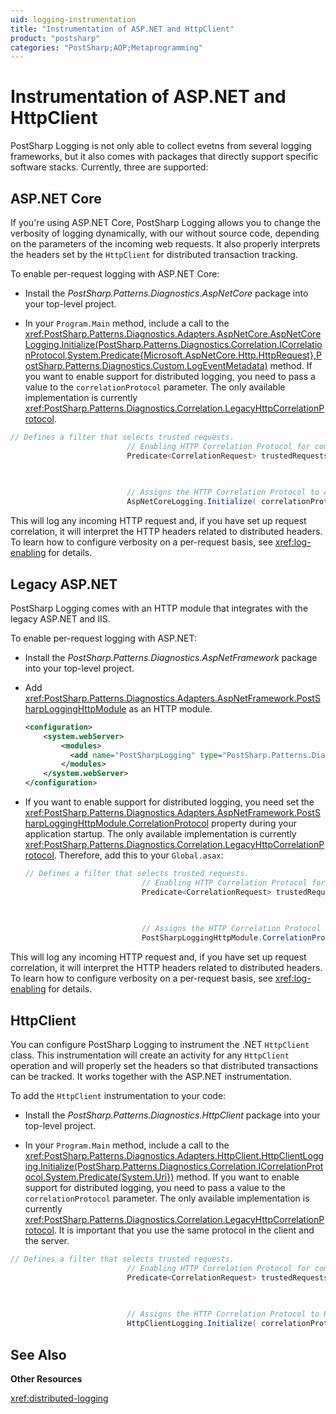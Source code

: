 ```yaml
---
uid: logging-instrumentation
title: "Instrumentation of ASP.NET and HttpClient"
product: "postsharp"
categories: "PostSharp;AOP;Metaprogramming"
---
```

# Instrumentation of ASP.NET and HttpClient

PostSharp Logging is not only able to collect evetns from several logging frameworks, but it also comes with packages that directly support specific software stacks. Currently, three are supported:


## ASP.NET Core

If you're using ASP.NET Core, PostSharp Logging allows you to change the verbosity of logging dynamically, with our without source code, depending on the parameters of the incoming web requests. It also properly interprets the headers set by the `HttpClient` for distributed transaction tracking. 

To enable per-request logging with ASP.NET Core:

* Install the *PostSharp.Patterns.Diagnostics.AspNetCore* package into your top-level project. 

* In your `Program.Main` method, include a call to the <xref:PostSharp.Patterns.Diagnostics.Adapters.AspNetCore.AspNetCoreLogging.Initialize(PostSharp.Patterns.Diagnostics.Correlation.ICorrelationProtocol,System.Predicate{Microsoft.AspNetCore.Http.HttpRequest},PostSharp.Patterns.Diagnostics.Custom.LogEventMetadata)> method. 
    If you want to enable support for distributed logging, you need to pass a value to the `correlationProtocol` parameter. The only available implementation is currently <xref:PostSharp.Patterns.Diagnostics.Correlation.LegacyHttpCorrelationProtocol>. 

```csharp
// Defines a filter that selects trusted requests. 
						  // Enabling HTTP Correlation Protocol for communication with untrusted devices is a security risk.
						  Predicate<CorrelationRequest> trustedRequests = request => request.RemoteHost == "localhost" || 
																		   request.RemoteHost == "127.0.0.1" ||
																		   request.RemoteHost == "::1";

						  // Assigns the HTTP Correlation Protocol to ASP.NET Core instrumentation.
						  AspNetCoreLogging.Initialize( correlationProtocol: new LegacyHttpCorrelationProtocol( trustedRequests ) );
```

This will log any incoming HTTP request and, if you have set up request correlation, it will interpret the HTTP headers related to distributed headers. To learn how to configure verbosity on a per-request basis, see <xref:log-enabling> for details. 


## Legacy ASP.NET

PostSharp Logging comes with an HTTP module that integrates with the legacy ASP.NET and IIS.

To enable per-request logging with ASP.NET:

* Install the *PostSharp.Patterns.Diagnostics.AspNetFramework* package into your top-level project. 

* Add <xref:PostSharp.Patterns.Diagnostics.Adapters.AspNetFramework.PostSharpLoggingHttpModule> as an HTTP module. 
    ```xml
    <configuration>
    	<system.webServer>
    		<modules>
    		  <add name="PostSharpLogging" type="PostSharp.Patterns.Diagnostics.Adapters.AspNetFramework.PostSharpLoggingHttpModule"/>
    		</modules>
    	</system.webServer>
    </configuration>
    ```


* If you want to enable support for distributed logging, you need set the <xref:PostSharp.Patterns.Diagnostics.Adapters.AspNetFramework.PostSharpLoggingHttpModule.CorrelationProtocol> property during your application startup. The only available implementation is currently <xref:PostSharp.Patterns.Diagnostics.Correlation.LegacyHttpCorrelationProtocol>. 
    Therefore, add this to your `Global.asax`: 
    ```csharp
    // Defines a filter that selects trusted requests.
    						  // Enabling HTTP Correlation Protocol for communication with untrusted devices is a security risk.
    						  Predicate<CorrelationRequest> trustedRequests = request => request.RemoteHost == "localhost" || 
    																		   request.RemoteHost == "127.0.0.1" ||
    																		   request.RemoteHost == "::1";
    
    						  // Assigns the HTTP Correlation Protocol to the HTTP module.
    						  PostSharpLoggingHttpModule.CorrelationProtocol = new LegacyHttpCorrelationProtocol( trustedRequests );
    ```


This will log any incoming HTTP request and, if you have set up request correlation, it will interpret the HTTP headers related to distributed headers. To learn how to configure verbosity on a per-request basis, see <xref:log-enabling> for details. 


## HttpClient

You can configure PostSharp Logging to instrument the .NET `HttpClient` class. This instrumentation will create an activity for any `HttpClient` operation and will properly set the headers so that distributed transactions can be tracked. It works together with the ASP.NET instrumentation. 

To add the `HttpClient` instrumentation to your code: 

* Install the *PostSharp.Patterns.Diagnostics.HttpClient* package into your top-level project. 

* In your `Program.Main` method, include a call to the <xref:PostSharp.Patterns.Diagnostics.Adapters.HttpClient.HttpClientLogging.Initialize(PostSharp.Patterns.Diagnostics.Correlation.ICorrelationProtocol,System.Predicate{System.Uri})> method. 
    If you want to enable support for distributed logging, you need to pass a value to the `correlationProtocol` parameter. The only available implementation is currently <xref:PostSharp.Patterns.Diagnostics.Correlation.LegacyHttpCorrelationProtocol>. It is important that you use the same protocol in the client and the server. 

```csharp
// Defines a filter that selects trusted requests.
						  // Enabling HTTP Correlation Protocol for communication with untrusted devices is a security risk.
						  Predicate<CorrelationRequest> trustedRequests = request => request.RemoteHost == "localhost" || 
																		   request.RemoteHost == "127.0.0.1" ||
																		   request.RemoteHost == "::1";

						  // Assigns the HTTP Correlation Protocol to HttpClient instrumentation.
						  HttpClientLogging.Initialize( correlationProtocol: new LegacyHttpCorrelationProtocol( trustedRequests ) );
```

## See Also

**Other Resources**

<xref:distributed-logging>
<br>